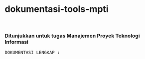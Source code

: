 # dokumentasi-tools-mpti
 &ensp;
### Ditunjukkan untuk tugas Manajemen Proyek Teknologi Informasi
<pre>
DOKUMENTASI LENGKAP :
</pre>
